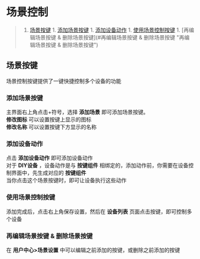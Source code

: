 # 场景控制  

>1. [场景按键](#场景按键 "场景按键")
	1. [添加场景按键](#添加场景按键 "添加场景按键")
	1. [添加设备动作](#添加设备动作 "添加设备动作")
	1. [使用场景控制按键](#使用场景控制按键 "使用场景控制按键")
	1. [再编辑场景按键 & 删除场景按键](#再编辑场景按键 & 删除场景按键 "再编辑场景按键 & 删除场景按键")


## 场景按键
场景控制按键提供了一键快捷控制多个设备的功能  

### 添加场景按键  
主界面右上角点击+符号，选择 **添加场景** 即可添加场景按键。  
**修改图标** 可以设置按键上显示的图标  
**修改名称** 可以设置按键下方显示的名称  

### 添加设备动作  
点击 **添加设备动作** 即可添加设备动作  
对于 **DIY设备** ，设备动作是与 **按键组件** 相绑定的，添加动作前，你需要在设备控制界面中，先生成对应的 **按键组件**  
当你点击这个场景按键时，即可让设备执行这些动作  

### 使用场景控制按键  
添加完成后，点击右上角保存设置，然后在 **设备列表** 页面点击按键，即可控制多个设备  

### 再编辑场景按键 & 删除场景按键  
在 **用户中心>场景设置** 中可以编辑之前添加的按键，或删除之前添加的按键  

